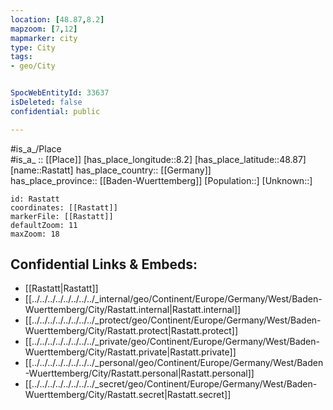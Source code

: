 ```yaml
---
location: [48.87,8.2] 
mapzoom: [7,12] 
mapmarker: city 
type: City
tags:
- geo/City


SpocWebEntityId: 33637
isDeleted: false
confidential: public

---
```

#is_a_/Place  
#is_a_ :: [[Place]] 
[has_place_longitude::8.2] 
[has_place_latitude::48.87] 
[name::Rastatt] 
has_place_country:: [[Germany]]  
has_place_province:: [[Baden-Wuerttemberg]] 
[Population::] 
[Unknown::] 


```leaflet
id: Rastatt
coordinates: [[Rastatt]] 
markerFile: [[Rastatt]] 
defaultZoom: 11 
maxZoom: 18
```


## Confidential Links & Embeds: 
- [[Rastatt|Rastatt]]  
- [[../../../../../../../../_internal/geo/Continent/Europe/Germany/West/Baden-Wuerttemberg/City/Rastatt.internal|Rastatt.internal]] 
- [[../../../../../../../../_protect/geo/Continent/Europe/Germany/West/Baden-Wuerttemberg/City/Rastatt.protect|Rastatt.protect]] 
- [[../../../../../../../../_private/geo/Continent/Europe/Germany/West/Baden-Wuerttemberg/City/Rastatt.private|Rastatt.private]] 
- [[../../../../../../../../_personal/geo/Continent/Europe/Germany/West/Baden-Wuerttemberg/City/Rastatt.personal|Rastatt.personal]] 
- [[../../../../../../../../_secret/geo/Continent/Europe/Germany/West/Baden-Wuerttemberg/City/Rastatt.secret|Rastatt.secret]] 
